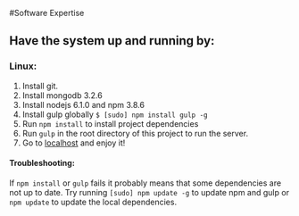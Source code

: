 #Software Expertise

## Have the system up and running by:

### Linux:
1. Install git.
2. Install mongodb 3.2.6
3. Install nodejs 6.1.0 and npm 3.8.6
4. Install gulp globally `$ [sudo] npm install gulp -g`
5. Run `npm install` to install project dependencies
6. Run `gulp` in the root directory of this project to run the server.
7. Go to [localhost](localhost:3000) and enjoy it!

#### Troubleshooting:

If `npm install` or `gulp` fails it probably means that some dependencies are not up to date. Try running `[sudo] npm update -g` to update npm and gulp or `npm update` to update the local dependencies.
